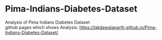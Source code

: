 # Pima-Indians-Diabetes-Dataset
Analysis of Pima Indians Diabetes Dataset <br>
github pages which shows Analysis: https://lakdawalaparth.github.io/Pima-Indians-Diabetes-Dataset/
